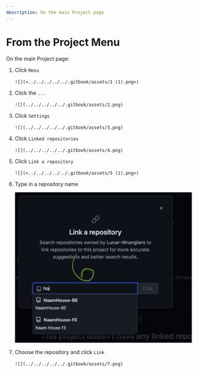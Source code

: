 ```yaml
---
description: On the main Project page
---
```


# From the Project Menu

On the main Project page:

1.  Click `Menu`

    ``![](<../../../../../.gitbook/assets/1 (1).png>)``
2.  Click the `...`

    ``![](../../../../../.gitbook/assets/2.png)``
3.  Click `Settings`

    ``![](../../../../../.gitbook/assets/3.png)``
4.  Click `Linked repositories`

    ``![](../../../../../.gitbook/assets/4.png)``
5.  Click `Link a repository`

    ``![](<../../../../../.gitbook/assets/5 (1).png>)``
6.  Type in a repository name

    ![](<../../../../../.gitbook/assets/6 (1).png>)
7.  Choose the repository and click `Link`

    ``![](../../../../../.gitbook/assets/7.png)``

